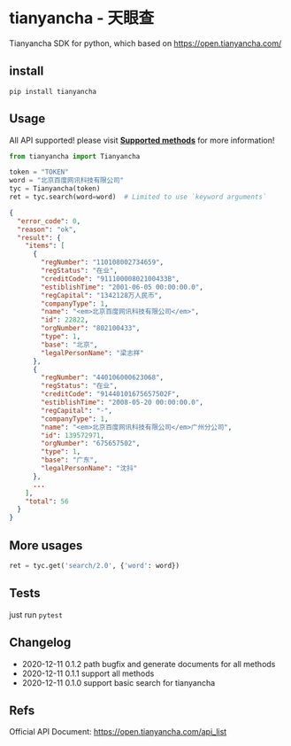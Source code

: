 # tianyancha - 天眼查

Tianyancha SDK for python, which based on https://open.tianyancha.com/

## install

```shell script
pip install tianyancha
```

## Usage

All API supported! please visit **[Supported methods](API.md)** for more information!

```python
from tianyancha import Tianyancha

token = "TOKEN"
word = "北京百度网讯科技有限公司"
tyc = Tianyancha(token)
ret = tyc.search(word=word)  # Limited to use `keyword arguments`
```

```json
{
  "error_code": 0,
  "reason": "ok",
  "result": {
    "items": [
      {
        "regNumber": "110108002734659",
        "regStatus": "在业",
        "creditCode": "91110000802100433B",
        "estiblishTime": "2001-06-05 00:00:00.0",
        "regCapital": "1342128万人民币",
        "companyType": 1,
        "name": "<em>北京百度网讯科技有限公司</em>",
        "id": 22822,
        "orgNumber": "802100433",
        "type": 1,
        "base": "北京",
        "legalPersonName": "梁志祥"
      },
      {
        "regNumber": "440106000623068",
        "regStatus": "在业",
        "creditCode": "91440101675657502F",
        "estiblishTime": "2008-05-20 00:00:00.0",
        "regCapital": "-",
        "companyType": 1,
        "name": "<em>北京百度网讯科技有限公司</em>广州分公司",
        "id": 139572971,
        "orgNumber": "675657502",
        "type": 1,
        "base": "广东",
        "legalPersonName": "沈抖"
      },
      ...
    ],
    "total": 56
  }
}
```

## More usages

```python
ret = tyc.get('search/2.0', {'word': word})
```

## Tests

just run `pytest`

## Changelog

* 2020-12-11 0.1.2 path bugfix and generate documents for all methods 
* 2020-12-11 0.1.1 support all methods
* 2020-12-11 0.1.0 support basic search for tianyancha

## Refs

Official API Document: https://open.tianyancha.com/api_list
